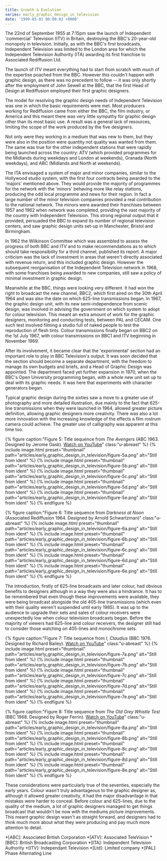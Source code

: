 ```yaml
---
title: Growth & Evolution
series: early_graphic_design_in_television
date: '1999-03-01 00:00:02 +0000'
---
```

The 22nd of September 1955 at 7:15pm saw the launch of Independent 'commercial' Television (ITV) in Britain, destroying the BBC's 20-year-old monopoly in television. Initially, as with the BBC's first broadcasts, Independent Television was limited to the London area for which the Independent Television Authority (ITA) awarding its first franchise to Associated Rediffusion Ltd.

The launch of ITV meant everything had to start from scratch with much of the expertise poached from the BBC. However this couldn't happen with graphic design, as there was no precedent to follow -- it was only shortly after the employment of John Sewell at the BBC, that the first Head of Design at Rediffusion employed their first graphic designers.

The model for resolving the graphic design needs of Independent Television was one in which the basic requirements were met. Most producers working for Rediffusion came from either the BBC, the film industry, or America and this meant there was very little sympathy for graphic design other than its most basic use. A result was a general lack of resources, limiting the scope of the work produced by the five designers.

Not only were they working in a medium that was new to them, but they were also in the position were quantity not quality was wanted from them. The same was true for the other independent stations that were rapidly being launched across the country: ATV (which provided programmes for the Midlands during weekdays and London at weekends), Granada (North weekdays), and ABC (Midlands and North at weekends).

The ITA envisaged a system of major and minor companies, similar to the Hollywood studio system, with the first four contracts being awarded to the 'majors' mentioned above. They would provide the majority of programmes for the network with the 'minors' behaving more like relay stations, producing the odd local programme and news for their region. In fact a large number of the minor television companies provided a real contribution to the national network. The minors were awarded their franchises between 1957 and 1962 when network was completed, providing the vast majority of the country with Independent Television. This strong regional output that it provided, persuaded the BBC to expand its number of regional television centers, and saw graphic design units set-up in Manchester, Bristol and Birmingham.

In 1962 the Wilkinson Committee which was assembled to assess the progress of both BBC and ITV and to make recommendations as to which should take responsibility for a third channel, published its report. A major criticism was the lack of investment in areas that weren't directly associated with revenue return, and this included graphic design. However the subsequent reorganisation of the Independent Television network in 1968, with some franchises being awarded to new companies, still saw a policy of minimal investment in graphic design.

Meanwhile at the BBC, things were looking very different. It had won the right to broadcast the new channel, BBC2, which first aired on the 30th April 1964 and was also the date on which 625-line transmissions began. In 1967, the graphic design unit, with its new semi-independence from scenic design, was involved in advising the government on which system to adopt for colour television. This meant an extra amount of work for the graphic designers, monitoring and conducting tests, between PAL and CECAM. One such test involved filming a studio full of naked people to test the reproduction of flesh tints. Colour transmissions finally began on BBC2 on the 1st July 1967, with colour transmissions on BBC1 and ITV beginning in November 1969.

After its involvement, it became clear that the 'experimental' section had an important role to play in BBC Television's output. It was soon decided that the section should become a separate department, with the freedom to manage its own budgets and briefs, and a Head of Graphic Design was appointed. The department faced yet further expansion in 1970, when the BBC's Open University programming began, with a whole new unit set up to deal with its graphic needs. It was here that experiments with character generators began.

Typical graphic design during the sixties saw a move to a greater use of photography and more detailed illustration, due mainly to the fact that 625-line transmissions when they were launched in 1964, allowed greater picture definition, allowing graphic designers more creativity. There was also a lot more innovation with the increasing knowledge of the effects a film rostrum camera could achieve. The greater use of calligraphy was apparent at this time too.

{% figure caption:"Figure 5: Title sequence from <cite>The Avengers</cite> (ABC 1963. Designed by Jerome Gask). [Watch on YouTube](https://www.youtube.com/watch?v=aDy_-dvMCNs)" class:"u-abreast" %}
{% include image.html preset="thumbnail" path="articles/early_graphic_design_in_television/figure-5a.png" alt="Still from ident" %}
{% include image.html preset="thumbnail" path="articles/early_graphic_design_in_television/figure-5b.png" alt="Still from ident" %}
{% include image.html preset="thumbnail" path="articles/early_graphic_design_in_television/figure-5c.png" alt="Still from ident" %}
{% include image.html preset="thumbnail" path="articles/early_graphic_design_in_television/figure-5d.png" alt="Still from ident" %}
{% include image.html preset="thumbnail" path="articles/early_graphic_design_in_television/figure-5e.png" alt="Still from ident" %}
{% endfigure %}

{% figure caption:"Figure 6: Title sequence from <cite>Darkness at Noon</cite> (Associated Rediffusion 1964. Designed by Arnold Schwartzman)" class:"u-abreast" %}
{% include image.html preset="thumbnail" path="articles/early_graphic_design_in_television/figure-6a.png" alt="Still from ident" %}
{% include image.html preset="thumbnail" path="articles/early_graphic_design_in_television/figure-6b.png" alt="Still from ident" %}
{% include image.html preset="thumbnail" path="articles/early_graphic_design_in_television/figure-6c.png" alt="Still from ident" %}
{% include image.html preset="thumbnail" path="articles/early_graphic_design_in_television/figure-6d.png" alt="Still from ident" %}
{% include image.html preset="thumbnail" path="articles/early_graphic_design_in_television/figure-6e.png" alt="Still from ident" %}
{% endfigure %}

The introduction, firstly of 625-line broadcasts and later colour, had obvious benefits to designers although in a way they were also a hindrance. It has to be remembered that even though these improvements were available, they were being broadcast alongside the old 405-line transmissions (which even with their quality weren't suspended until early 1985). It was up to the audience to upgrade their sets and sales of colour receivers were unexpectedly low when colour television broadcasts began. Before the majority of viewers had 625-line and colour receivers, the designer still had to consider those watching on 405-lines and monochrome sets.

{% figure caption:"Figure 7: Title sequence from <cite>I, Claudius</cite> (BBC 1976. Designed by Richard Bailey). [Watch on YouTube](https://www.youtube.com/watch?v=pKwaCTfa1EE)" class:"u-abreast" %}
{% include image.html preset="thumbnail" path="articles/early_graphic_design_in_television/figure-7a.png" alt="Still from ident" %}
{% include image.html preset="thumbnail" path="articles/early_graphic_design_in_television/figure-7b.png" alt="Still from ident" %}
{% include image.html preset="thumbnail" path="articles/early_graphic_design_in_television/figure-7c.png" alt="Still from ident" %}
{% include image.html preset="thumbnail" path="articles/early_graphic_design_in_television/figure-7d.png" alt="Still from ident" %}
{% include image.html preset="thumbnail" path="articles/early_graphic_design_in_television/figure-7e.png" alt="Still from ident" %}
{% endfigure %}

{% figure caption:"Figure 8: Title sequence from <cite>The Old Grey Whistle Test</cite> (BBC 1968. Designed by Roger Ferrin). [Watch on YouTube](https://www.youtube.com/watch?v=KNNAfzKwRn4)" class:"u-abreast" %}
{% include image.html preset="thumbnail" path="articles/early_graphic_design_in_television/figure-8a.png" alt="Still from ident" %}
{% include image.html preset="thumbnail" path="articles/early_graphic_design_in_television/figure-8b.png" alt="Still from ident" %}
{% include image.html preset="thumbnail" path="articles/early_graphic_design_in_television/figure-8c.png" alt="Still from ident" %}
{% include image.html preset="thumbnail" path="articles/early_graphic_design_in_television/figure-8d.png" alt="Still from ident" %}
{% include image.html preset="thumbnail" path="articles/early_graphic_design_in_television/figure-8e.png" alt="Still from ident" %}
{% endfigure %}

These considerations were particularly true of the seventies, especially the early years. Colour wasn't truly advantageous to the graphic designer as, although it allowed greater creativity, it had the major disadvantage in that mistakes were harder to conceal. Before colour and 625-lines, due to the quality of the medium, a lot of graphic designers managed to get things broadcast that wouldn't be now with the mediums picture improvements. This meant graphic design wasn't as straight forward, and designers had to think much more about what they were producing and pay much more attention to detail.

*[ABC]: Associated British Corporation
*[ATV]: Associated TeleVision
*[BBC]: British Broadcasting Corporation
*[ITA]: Independent Television Authority
*[ITV]: Independant Television
*[Ltd]: Limited company
*[PAL]: Phase Alternating Line

